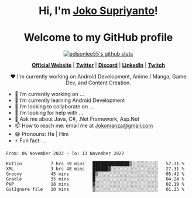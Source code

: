 <h1 align="center">Hi, I'm <a href="https://www.google.com">Joko Supriyanto</a>!</h1>
<h1 align="center">Welcome to my GitHub profile</h1>

<p align="center">
  <a href="https://github.com/jokomanza"><img src="https://github-readme-stats.vercel.app/api?username=jokomanza&hide_border=true&show_icons=true" alt="edisonlee55's github stats"></a>
</p>

<p align="center">
  <strong><a href="https://www.google.com">Official Website</a></strong> |
  <strong><a href="https://twitter.com/jokomanza">Twitter</a></strong> |
  <strong><a href="https://discord.gg/nYXzaUS">Discord</a></strong> |
  <strong><a href="https://www.linkedin.com/in/jokomanza">LinkedIn</a></strong> |
  <strong><a href="https://www.twitch.tv/jokomanza">Twitch</a></strong>
</p>

<p align="center">❤ I'm currently working on Android Development, Anime / Manga, Game Dev, and Content Creation.</p>

- 🔭 I’m currently working on ...
- 🌱 I’m currently learning Android Development
- 👯 I’m looking to collaborate on ...
- 🤔 I’m looking for help with ...
- 💬 Ask me about Java, C#, .Net Framework, Asp.Net
- 📫 How to reach me: email me at Jokomanza@gmail.com
- 😄 Pronouns: He | Him
- ⚡ Fun fact: ...

<!--START_SECTION:waka-->

```text
From: 06 November 2022 - To: 13 November 2022

Kotlin           7 hrs 59 mins   ██████████████▒░░░░░░░░░░   57.31 %
XML              3 hrs 48 mins   ██████▓░░░░░░░░░░░░░░░░░░   27.31 %
Groovy           45 mins         █▒░░░░░░░░░░░░░░░░░░░░░░░   05.42 %
Gradle           35 mins         █░░░░░░░░░░░░░░░░░░░░░░░░   04.24 %
PHP              18 mins         ▓░░░░░░░░░░░░░░░░░░░░░░░░   02.19 %
GitIgnore file   10 mins         ▒░░░░░░░░░░░░░░░░░░░░░░░░   01.25 %
```

<!--END_SECTION:waka-->
